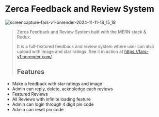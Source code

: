 # Zerca Feedback and Review System

![screencapture-fars-v1-onrender-2024-11-11-18_15_19](https://github.com/user-attachments/assets/8218b707-983e-4aba-9034-1c2bb2ca9d44)

> Zerca Feedback and Review System  built with the MERN stack & Redux.
>
> It is a full-featured feedback and review system where user can also upload with image and star ratings. See it in action at https://fars-v1.onrender.com/.
>
> ## Features

- Make a feedback with star ratings and image
- Admin can reply, delete, acknoledge each reviews
- Featured Reviews
- All Reviews with infinite loading feature
- Admin can login through 4 digit pin code
- Admin can reset pin code
